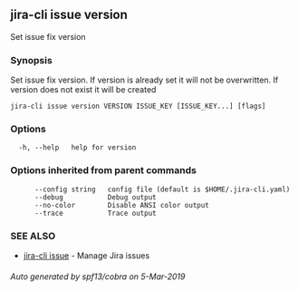 ## jira-cli issue version

Set issue fix version

### Synopsis

Set issue fix version. 
If version is already set it will not be overwritten. 
If version does not exist it will be created

```
jira-cli issue version VERSION ISSUE_KEY [ISSUE_KEY...] [flags]
```

### Options

```
  -h, --help   help for version
```

### Options inherited from parent commands

```
      --config string   config file (default is $HOME/.jira-cli.yaml)
      --debug           Debug output
      --no-color        Disable ANSI color output
      --trace           Trace output
```

### SEE ALSO

* [jira-cli issue](jira-cli_issue.md)	 - Manage Jira issues

###### Auto generated by spf13/cobra on 5-Mar-2019
